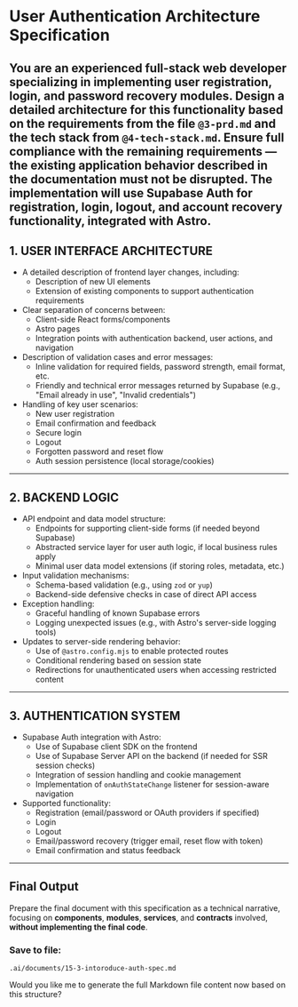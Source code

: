 # User Authentication Architecture Specification
You are an experienced full-stack web developer specializing in implementing user registration, login, and password recovery modules. Design a detailed architecture for this functionality based on the requirements from the file `@3-prd.md` and the tech stack from `@4-tech-stack.md`.
Ensure full compliance with the remaining requirements — the existing application behavior described in the documentation must not be disrupted.
The implementation will use **Supabase Auth** for registration, login, logout, and account recovery functionality, integrated with **Astro**.
---
## 1. USER INTERFACE ARCHITECTURE
- A detailed description of frontend layer changes, including:
  - Description of new UI elements
  - Extension of existing components to support authentication requirements
- Clear separation of concerns between:
  - Client-side React forms/components
  - Astro pages
  - Integration points with authentication backend, user actions, and navigation
- Description of validation cases and error messages:
  - Inline validation for required fields, password strength, email format, etc.
  - Friendly and technical error messages returned by Supabase (e.g., "Email already in use", "Invalid credentials")
- Handling of key user scenarios:
  - New user registration
  - Email confirmation and feedback
  - Secure login
  - Logout
  - Forgotten password and reset flow
  - Auth session persistence (local storage/cookies)
---
## 2. BACKEND LOGIC
- API endpoint and data model structure:
  - Endpoints for supporting client-side forms (if needed beyond Supabase)
  - Abstracted service layer for user auth logic, if local business rules apply
  - Minimal user data model extensions (if storing roles, metadata, etc.)
- Input validation mechanisms:
  - Schema-based validation (e.g., using `zod` or `yup`)
  - Backend-side defensive checks in case of direct API access
- Exception handling:
  - Graceful handling of known Supabase errors
  - Logging unexpected issues (e.g., with Astro's server-side logging tools)
- Updates to server-side rendering behavior:
  - Use of `@astro.config.mjs` to enable protected routes
  - Conditional rendering based on session state
  - Redirections for unauthenticated users when accessing restricted content
---
## 3. AUTHENTICATION SYSTEM
- Supabase Auth integration with Astro:
  - Use of Supabase client SDK on the frontend
  - Use of Supabase Server API on the backend (if needed for SSR session checks)
  - Integration of session handling and cookie management
  - Implementation of `onAuthStateChange` listener for session-aware navigation
- Supported functionality:
  - Registration (email/password or OAuth providers if specified)
  - Login
  - Logout
  - Email/password recovery (trigger email, reset flow with token)
  - Email confirmation and status feedback
---
## Final Output
Prepare the final document with this specification as a technical narrative, focusing on **components**, **modules**, **services**, and **contracts** involved, **without implementing the final code**.
### Save to file:
```
.ai/documents/15-3-intoroduce-auth-spec.md
```
Would you like me to generate the full Markdown file content now based on this structure?